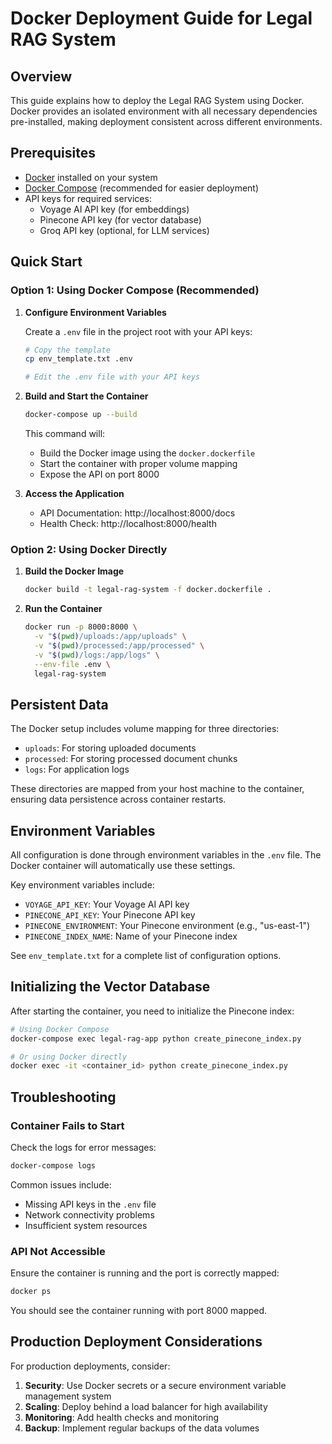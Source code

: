 # Docker Deployment Guide for Legal RAG System

## Overview

This guide explains how to deploy the Legal RAG System using Docker. Docker provides an isolated environment with all necessary dependencies pre-installed, making deployment consistent across different environments.

## Prerequisites

- [Docker](https://docs.docker.com/get-docker/) installed on your system
- [Docker Compose](https://docs.docker.com/compose/install/) (recommended for easier deployment)
- API keys for required services:
  - Voyage AI API key (for embeddings)
  - Pinecone API key (for vector database)
  - Groq API key (optional, for LLM services)

## Quick Start

### Option 1: Using Docker Compose (Recommended)

1. **Configure Environment Variables**

   Create a `.env` file in the project root with your API keys:

   ```bash
   # Copy the template
   cp env_template.txt .env
   
   # Edit the .env file with your API keys
   ```

2. **Build and Start the Container**

   ```bash
   docker-compose up --build
   ```

   This command will:
   - Build the Docker image using the `docker.dockerfile`
   - Start the container with proper volume mapping
   - Expose the API on port 8000

3. **Access the Application**

   - API Documentation: http://localhost:8000/docs
   - Health Check: http://localhost:8000/health

### Option 2: Using Docker Directly

1. **Build the Docker Image**

   ```bash
   docker build -t legal-rag-system -f docker.dockerfile .
   ```

2. **Run the Container**

   ```bash
   docker run -p 8000:8000 \
     -v "$(pwd)/uploads:/app/uploads" \
     -v "$(pwd)/processed:/app/processed" \
     -v "$(pwd)/logs:/app/logs" \
     --env-file .env \
     legal-rag-system
   ```

## Persistent Data

The Docker setup includes volume mapping for three directories:

- `uploads`: For storing uploaded documents
- `processed`: For storing processed document chunks
- `logs`: For application logs

These directories are mapped from your host machine to the container, ensuring data persistence across container restarts.

## Environment Variables

All configuration is done through environment variables in the `.env` file. The Docker container will automatically use these settings.

Key environment variables include:

- `VOYAGE_API_KEY`: Your Voyage AI API key
- `PINECONE_API_KEY`: Your Pinecone API key
- `PINECONE_ENVIRONMENT`: Your Pinecone environment (e.g., "us-east-1")
- `PINECONE_INDEX_NAME`: Name of your Pinecone index

See `env_template.txt` for a complete list of configuration options.

## Initializing the Vector Database

After starting the container, you need to initialize the Pinecone index:

```bash
# Using Docker Compose
docker-compose exec legal-rag-app python create_pinecone_index.py

# Or using Docker directly
docker exec -it <container_id> python create_pinecone_index.py
```

## Troubleshooting

### Container Fails to Start

Check the logs for error messages:

```bash
docker-compose logs
```

Common issues include:
- Missing API keys in the `.env` file
- Network connectivity problems
- Insufficient system resources

### API Not Accessible

Ensure the container is running and the port is correctly mapped:

```bash
docker ps
```

You should see the container running with port 8000 mapped.

## Production Deployment Considerations

For production deployments, consider:

1. **Security**: Use Docker secrets or a secure environment variable management system
2. **Scaling**: Deploy behind a load balancer for high availability
3. **Monitoring**: Add health checks and monitoring
4. **Backup**: Implement regular backups of the data volumes